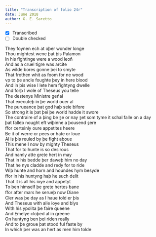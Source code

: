 ```yaml
---
title: "Transcription of folio 24r"
date: June 2018
author: G. E. Saretto
---
```


- [x] Transcribed
- [ ] Double checked

They foynen ech at oþer wonder longe  
Thou mightest wene þat þis Palamon  
In his fightinge were a wood leon̄  
And as a cruel tigre was arcite  
As wilde bores gonne þei to smyte  
That frothen whit as foom for ne wood  
vp to þe ancle foughte þey in here blood  
And in þis wise I lete hem fightyng dwelle  
And forþ I wole of Theseus you telle  
The destenye Ministre gen̔al  
That executeþ in þe world ouer al  
The purueance þat god haþ seie bifore  
So strong it is þat þei þe world hadde it swore  
The contraire of a þing be ȝe or nay
ȝet som tyme it schal falle on a day  
þat falleþ nought eft wiþinne a þousend ȝere  
ﬀor certeinly oure appetites heere  
Be it of werre or pees or hate or loue  
Al is þis reuled by þe fight aboue  
This mene I now by mighty Theseus  
That for to hunte is so desirous  
And namly atte grete hert in may  
That in his bedde þer daweþ him no day  
That he nys cladde and redy for to ride  
Wiþ hunte and horn and houndes hym besyde  
ﬀor in his huntyng haþ he such delit  
That it is all his ioye and appetyt  
To ben himself þe grete hertes bane  
ﬀor after mars he serueþ now Diane  
Cler was þe day as I haue told er þis  
And Theseus with alle ioye and blys  
With his ypolita þe faire queene  
And Emelye cloþed al in greene  
On huntyng ben þei riden really  
And to þe groue þat stood ful faste by  
In which þer was an hert as men him tolde  

